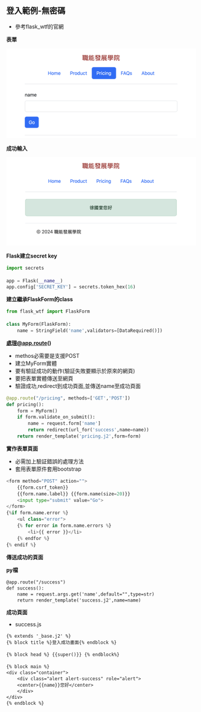 ## 登入範例-無密碼

- 參考flask_wtf的官網

**表單**

![](./images/pic1.png)

**成功輸入**

![](./images/pic2.png)

**Flask建立secret key**

```python
import secrets

app = Flask(__name__)
app.config['SECRET_KEY'] = secrets.token_hex(16) 
```

**建立繼承FlaskForm的class**

```python
from flask_wtf import FlaskForm

class MyForm(FlaskForm):
    name = StringField('name',validators=[DataRequired()])
```

**處理@app.route()**
- methos必需要是支援POST
- 建立MyForm實體
- 要有驗証成功的動作(驗証失敗要顯示於原來的網頁)
- 要把表單實體傳送至網頁
- 驗證成功,redirect到成功頁面,並傳送name至成功頁面

```python
@app.route("/pricing", methods=['GET','POST'])
def pricing():
    form = MyForm()
    if form.validate_on_submit():
        name = request.form['name'] 
        return redirect(url_for('success',name=name)) 
    return render_template('pricing.j2',form=form)
```

**實作表單頁面**
- 必需加上驗証錯誤的處理方法
- 套用表單原件套用bootstrap

```python
<form method="POST" action="">
    {{form.csrf_token}}
    {{form.name.label}} {{form.name(size=20)}}
    <input type="submit" value="Go">
</form>
{%if form.name.error %}
    <ul class="error">
    {% for error in form.name.errors %}
        <li>{{ error }}</li>
    {% endfor %}
{% endif %}
```

**傳送成功的頁面**

**py檔**

```
@app.route("/success")
def success():
    name = request.args.get('name',default="",type=str)
    return render_template('success.j2',name=name) 
```

**成功頁面**
- success.js

```
{% extends '_base.j2' %}
{% block title %}登入成功畫面{% endblock %}

{% block head %} {{super()}} {% endblock%}

{% block main %}
<div class="container">
    <div class="alert alert-success" role="alert">    
    <center>{{name}}您好</center>
    </div>
</div>
{% endblock %}
```
